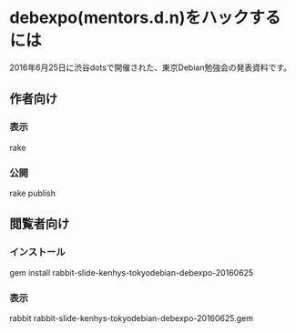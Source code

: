 # debexpo(mentors.d.n)をハックするには

2016年6月25日に渋谷dotsで開催された、東京Debian勉強会の発表資料です。

## 作者向け

### 表示

  rake

### 公開

  rake publish

## 閲覧者向け

### インストール

  gem install rabbit-slide-kenhys-tokyodebian-debexpo-20160625

### 表示

  rabbit rabbit-slide-kenhys-tokyodebian-debexpo-20160625.gem

